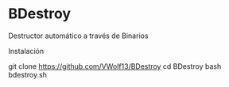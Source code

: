 # BDestroy
Destructor automático a través de Binarios


Instalación

git clone https://github.com/VWolf13/BDestroy
cd BDestroy 
bash bdestroy.sh 
